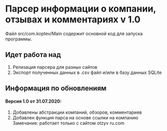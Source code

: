 # Парсер информации о **компании**, **отзывах** и **комментариях** v 1.0
Файл src/com.koptev/Main содержит основной код для запуска программы.

## Идет работа над
1. Релизация парсера для разных сайтов
2. Экспорт полученных данных в .csv файл и/или в базу данных SQLite

## Информация по обновлениям
#### Версия 1.0 от 31.07.2020:
1. Добавлены абстракции компаний, обзоров, комментариев
2. Добавлен функция парса на основе ссылки на компанию
Замечание: работает только с сайтом otzyv ru.com
